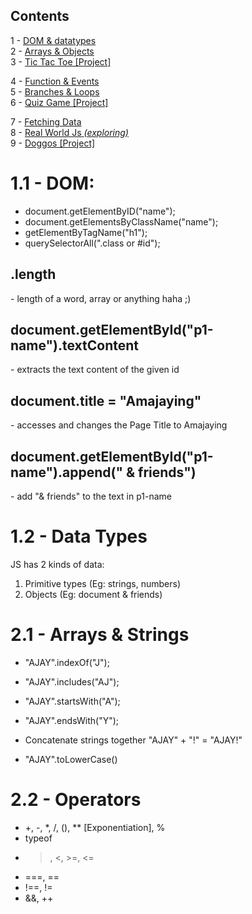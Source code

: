 ## Contents
1 - <a href="#">DOM & datatypes</a><br>
2 - <a href="#">Arrays & Objects</a><br>
3 - <a href="#">Tic Tac Toe [Project]</a><br>

4 - <a href="#">Function & Events</a><br>
5 - <a href="#">Branches & Loops</a><br>
6 - <a href="#">Quiz Game [Project]</a><br>

7 - <a href="#">Fetching Data</a><br>
8 - <a href="#">Real World Js <i>(exploring)</i></a><br>
9 - <a href="#">Doggos [Project]</a><br>


# 1.1 - DOM:
- document.getElementByID("name");
- document.getElementsByClassName("name");
- getElementByTagName("h1");
- querySelectorAll(".class or #id");

<h2>.length</h2>
- length of a word, array or anything haha ;)

<h2>document.getElementById("p1-name").textContent</h2>
- extracts the text content of the given id

<h2>document.title = "Amajaying"</h2>
- accesses and changes the Page Title to Amajaying

<h2>document.getElementById("p1-name").append(" & friends")</h2>
- add "& friends" to the text in p1-name


# 1.2 - Data Types
JS has 2 kinds of data:
1. Primitive types (Eg: strings, numbers)
2. Objects (Eg: document & friends)

# 2.1 - Arrays & Strings
- "AJAY".indexOf("J");
- "AJAY".includes("AJ");
- "AJAY".startsWith("A");
- "AJAY".endsWith("Y");

- Concatenate strings together
  "AJAY" + "!" = "AJAY!"

- "AJAY".toLowerCase()

# 2.2 - Operators
- +, -, *, /, (), ** [Exponentiation], %
- typeof
- >, <, >=, <=
- ===, ==
- !==, !=
- &&, ++


